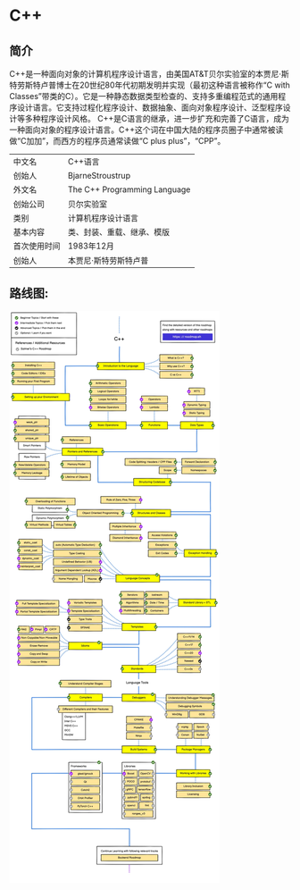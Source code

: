 
# C++

## 简介

C++是一种面向对象的计算机程序设计语言，由美国AT&T贝尔实验室的本贾尼·斯特劳斯特卢普博士在20世纪80年代初期发明并实现（最初这种语言被称作“C with Classes”带类的C）。它是一种静态数据类型检查的、支持多重编程范式的通用程序设计语言。它支持过程化程序设计、数据抽象、面向对象程序设计、泛型程序设计等多种程序设计风格。 C++是C语言的继承，进一步扩充和完善了C语言，成为一种面向对象的程序设计语言。C++这个词在中国大陆的程序员圈子中通常被读做“C加加”，而西方的程序员通常读做“C plus plus”，“CPP”。

|||
|-|-|
|中文名|C++语言|
|创始人|BjarneStroustrup|
|外文名|The C++ Programming Language|
|创始公司|贝尔实验室|
|类别|计算机程序设计语言|
|基本内容|类、封装、重载、继承、模版|
|首次使用时间|1983年12月|
|创始人|本贾尼·斯特劳斯特卢普|

## 路线图:
![](../img/C++Roadmap.jpg)
